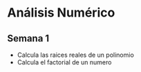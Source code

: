 # Análisis Numérico
## Semana 1
* Calcula las raices reales de un polinomio
* Calcula el factorial de un numero